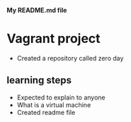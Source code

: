 **My README.md file**
# Vagrant project
* Created a repository called zero day
## learning steps
*  Expected to explain to anyone
* What is a virtual machine
* Created readme file
